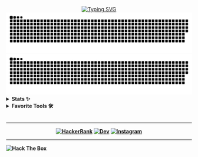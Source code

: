 <div align="center">
  <a href="https://git.io/typing-svg">
    <img src="https://readme-typing-svg.demolab.com?font=Fira+Code&weight=600&duration=3000&pause=1000&color=1532F7&vCenter=true&width=500&separator=%3C&lines=System.out.print(%22Hello%2C+I'm+Mindlunny%22);%3Cconsole.log(%22Привет%2C+я+PineberryCode%22)" alt="Typing SVG">
  </a>
</div>

<div align="center">
  <img src="https://raw.githubusercontent.com/PineberryCode/PineberryCode/output/github-contribution-grid-snake-dark.svg#gh-dark-mode-only">
  <img src="https://raw.githubusercontent.com/PineberryCode/PineberryCode/output/github-contribution-grid-snake.svg#gh-light-mode-only">
</div>

<details>
  <summary><b>Stats ✨</b></summary>
<div align="center">
<a href="https://git.io/streak-stats"><img src="https://github-readme-stats.zohan.tech/api/top-langs/?username=PineberryCode&layout=compact&langs_count=10&hide=html,mustache,CSS&bg_color=0c0021&icon_color=F8D866&title_color=F85D7F&hide_border=true" height="192px"></a>
<a href="https://git.io/streak-stats"><img src="https://streak-stats.demolab.com/?user=PineberryCode&theme=radical&border_radius=5&include_all_commits=true&hide_border=true" alt="GitHub Streak" height="192px"></a>
</div>
</details>

<details>
  <summary><b>Favorite Tools 🛠️</b></summary>
  <br>
  <b>🗄️ Databases and Cloud Hosting<b><br><br>
  <a><img alt="MongoDB" src ="https://img.shields.io/badge/MongoDB-4EA94B?style=for-the-badge&logo=mongodb&logoColor=white"></a>
  <a><img alt="MySQL" src="https://img.shields.io/badge/MySQL-005C84?style=for-the-badge&logo=mysql&logoColor=white"></a>
  <a><img alt="PostgreSQL" src="https://img.shields.io/badge/PostgreSQL-316192?style=for-the-badge&logo=postgresql&logoColor=white"></a>
  <a><img alt="MSSQL Server" src="https://img.shields.io/badge/Microsoft%20SQL%20Server-CC2927?style=for-the-badge&logo=microsoft%20sql%20server&logoColor=white"></a><br><br>
  <b>👾 Frameworks and Libraries</b><br><br>
  <a><img alt="Bootstrap" src="https://img.shields.io/badge/bootstrap-%238511FA.svg?style=for-the-badge&logo=bootstrap&logoColor=white"></a>
  <a><img alt="Express.js" src="https://img.shields.io/badge/express.js-%23404d59.svg?style=for-the-badge&logo=express&logoColor=%2361DAFB"></a>
  <a><img alt="Apollo GraphQL" src="https://img.shields.io/badge/-ApolloGraphQL-311C87?style=for-the-badge&logo=apollo-graphql"></a>
  <a><img alt="Node JS" src="https://img.shields.io/badge/node.js-6DA55F?style=for-the-badge&logo=node.js&logoColor=white"></a>
  <a><img alt="NPM" src="https://img.shields.io/badge/NPM-%23CB3837.svg?style=for-the-badge&logo=npm&logoColor=white"></a>
  <a><img alt="Spring Boot" src="https://img.shields.io/badge/spring-%236DB33F.svg?style=for-the-badge&logo=spring&logoColor=white">
  <a><img alt="Quarkus" src="https://img.shields.io/badge/Quarkus-4695EB?logo=quarkus&logoColor=fff&style=for-the-badge"></a>
  <a><img alt="Flask" src="https://img.shields.io/badge/flask-%23000.svg?style=for-the-badge&logo=flask&logoColor=white"></a>
  <a><img alt="Jango" src="https://img.shields.io/badge/django-%23092E20.svg?style=for-the-badge&logo=django&logoColor=white" /></a>
  <a><img alt="React" src="https://img.shields.io/badge/react-%2320232a.svg?style=for-the-badge&logo=react&logoColor=%2361DAFB" /></a><br><br>
  <b> 💻🖱️ IDE's </b><br><br>
  <a><img alt="Netbeans" src="https://img.shields.io/badge/NetBeansIDE-1B6AC6.svg?style=for-the-badge&logo=apache-netbeans-ide&logoColor=white" /></a>
  <a><img alt="Jupyter Notebook" src="https://img.shields.io/badge/jupyter-%23FA0F00.svg?style=for-the-badge&logo=jupyter&logoColor=white" /></a>
  <a><img alt="Visual Studio Code" src="https://img.shields.io/badge/Visual%20Studio%20Code-0078d7.svg?style=for-the-badge&logo=visual-studio-code&logoColor=white" /></a>
  <a><img alt="Visual Studio" src="https://img.shields.io/badge/Visual%20Studio-5C2D91.svg?style=for-the-badge&logo=visual-studio&logoColor=white" /></a>
  <a><img alt="IntelliJ Idea" src="https://img.shields.io/badge/IntelliJIDEA-000000.svg?style=for-the-badge&logo=intellij-idea&logoColor=white" /></a><br><br>
  <b>☕ Languages</b><br><br>
  <a><img alt="Java" src="https://img.shields.io/badge/java-%23ED8B00.svg?style=for-the-badge&logo=openjdk&logoColor=white" /></a>
  <a><img alt="GraphQL" src="https://img.shields.io/badge/-GraphQL-E10098?style=for-the-badge&logo=graphql&logoColor=white"></a>
  <a><img alt="Javascript" src="https://img.shields.io/badge/javascript-%23323330.svg?style=for-the-badge&logo=javascript&logoColor=%23F7DF1E" /></a>
  <a><img alt="Python" src="https://img.shields.io/badge/python-3670A0?style=for-the-badge&logo=python&logoColor=ffdd54" /></a>
  <a><img alt="Rust" src="https://img.shields.io/badge/rust-%23000000.svg?style=for-the-badge&logo=rust&logoColor=white" /></a><br><br>
  <b> 🖥️🐧 OS </b><br><br>
  <a><img alt="Kali" src="https://img.shields.io/badge/Kali-268BEE?style=for-the-badge&logo=kalilinux&logoColor=white" /></a>
  <a><img alt="Linux Mint" src="https://img.shields.io/badge/Linux%20Mint-87CF3E?style=for-the-badge&logo=Linux%20Mint&logoColor=white" /></a>
  <a><img alt="Manjaro" src="https://img.shields.io/badge/Manjaro-35BF5C?style=for-the-badge&logo=Manjaro&logoColor=white" /></a>
  <a><img alt="Ubuntu" src="https://img.shields.io/badge/Ubuntu-E95420?style=for-the-badge&logo=ubuntu&logoColor=white" /></a><br><br>
  <b>🛠️ Other</b><br><br>
  <a><img alt="Postman" src="https://img.shields.io/badge/Postman-FF6C37?style=for-the-badge&logo=postman&logoColor=white" /></a><br><br>
</details>
<br>

- - -

<div align="center">
  <a href="https://www.hackerrank.com/MINDLUNNY"><img alt="HackerRank" src="https://img.shields.io/badge/-Hackerrank-2EC866?style=for-the-badge&logo=HackerRank&logoColor=white"></a>
  <a href="https://dev.to/mindlunny"><img alt="Dev" src="https://img.shields.io/badge/dev.to-0A0A0A?style=for-the-badge&logo=devdotto&logoColor=white"></a>
  <a href="https://www.instagram.com/no_root.jdlc/"><img alt="Instagram" src="https://img.shields.io/badge/Instagram-E4405F?style=for-the-badge&logo=instagram&logoColor=white"></a>
</div>

- - -

<div align="left">
<a>
  <img src="https://www.hackthebox.eu/badge/image/554105" alt="Hack The Box" height="50">
</a>
</div>
